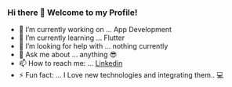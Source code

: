 ### Hi there 👋 Welcome to my Profile!

- 🔭 I’m currently working on ... App Development
- 🌱 I’m currently learning ... Flutter 
- 🤔 I’m looking for help with ... nothing currently
- 💬 Ask me about ... anything 😎
- 📫 How to reach me: ... [Linkedin](https://www.linkedin.com/in/adrsh23/)
- ⚡ Fun fact: ...  I Love new technologies and integrating them.. 💻
